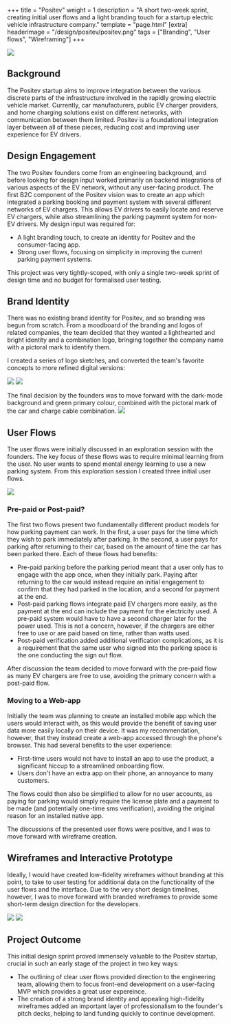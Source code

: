 +++
title = "Positev"
weight = 1
description = "A short two-week sprint, creating initial user flows and a light branding touch for a startup electric vehicle infrastructure company."
template = "page.html"
[extra]
headerimage = "/design/positev/positev.png"
tags = ["Branding", "User flows", "Wireframing"]
+++

<img class = imagewithinpost src="/design/positev/examplescreens.png">

## Background

The Positev startup aims to improve integration between the various discrete parts of the infrastructure involved in the rapidly growing electric vehicle market. Currently, car manufacturers, public EV charger providers, and home charging solutions exist on different networks, with communication between them limited. Positev is a foundational integration layer between all of these pieces, reducing cost and improving user experience for EV drivers.

## Design Engagement

The two Positev founders come from an engineering background, and before looking for design input worked primarily on backend integrations of various aspects of the EV network, without any user-facing product. The first B2C component of the Positev vision was to create an app which integrated a parking booking and payment system with several different networks of EV chargers. This allows EV drivers to easily locate and reserve EV chargers, while also streamlining the parking payment system for non-EV drivers. My design input was required for:

- A light branding touch, to create an identity for Positev and the consumer-facing app.
- Strong user flows, focusing on simplicity in improving the current parking payment systems.

This project was very tightly-scoped, with only a single two-week sprint of design time and no budget for formalised user testing.

## Brand Identity

There was no existing brand identity for Positev, and so branding was begun from scratch. From a moodboard of the branding and logos of related companies, the team decided that they wanted a lighthearted and bright identity and a combination logo, bringing together the company name with a pictoral mark to identify them.

I created a series of logo sketches, and converted the team's favorite concepts to more refined digital versions:

<img class = imagewithinpost src="/design/positev/brandsketches.png">
<img class = imagewithinpost src="/design/positev/digitallogos.png">

The final decision by the founders was to move forward with the dark-mode background and green primary colour, combined with the pictoral mark of the car and charge cable combination.
<img class = smallimagewithinpost src="/design/positev/positev.png">

## User Flows

The user flows were initially discussed in an exploration session with the founders. The key focus of these flows was to require minimal learning from the user. No user wants to spend mental energy learning to use a new parking system. From this exploration session I created three initial user flows.

<img class = imagewithinpost src="/design/positev/userflows.png">

### Pre-paid or Post-paid?

The first two flows present two fundamentally different product models for how parking payment can work. In the first, a user pays for the time which they wish to park immediately after parking. In the second, a user pays for parking after returning to their car, based on the amount of time the car has been parked there. Each of these flows had benefits:

- Pre-paid parking before the parking period meant that a user only has to engage with the app once, when they initially park. Paying after returning to the car would instead require an initial engagement to confirm that they had parked in the location, and a second for payment at the end.
- Post-paid parking flows integrate paid EV chargers more easily, as the payment at the end can include the payment for the electricity used. A pre-paid system would have to have a second charger later for the power used. This is not a concern, however, if the chargers are either free to use or are paid based on time, rather than watts used.
- Post-paid verification added additional verification complications, as it is a requirement that the same user who signed into the parking space is the one conducting the sign out flow.

After discussion the team decided to move forward with the pre-paid flow as many EV chargers are free to use, avoiding the primary concern with a post-paid flow.

### Moving to a Web-app

Initially the team was planning to create an installed mobile app which the users would interact with, as this would provide the benefit of saving user data more easily locally on their device. It was my recommendation, however, that they instead create a web-app accessed through the phone's browser. This had several benefits to the user experience:

- First-time users would not have to install an app to use the product, a significant hiccup to a streamlined onboarding flow.
- Users don't have an extra app on their phone, an annoyance to many customers.

The flows could then also be simplified to allow for no user accounts, as paying for parking would simply require the license plate and a payment to be made (and potentially one-time sms verification), avoiding the original reason for an installed native app.

The discussions of the presented user flows were positive, and I was to move forward with wireframe creation.

## Wireframes and Interactive Prototype

Ideally, I would have created low-fidelity wireframes without branding at this point, to take to user testing for additional data on the functionality of the user flows and the interface. Due to the very short design timelines, however, I was to move forward with branded wireframes to provide some short-term design direction for the developers.

<img class = imagewithinpost src="/design/positev/qrflow.png">
<img class = imagewithinpost src="/design/positev/nonqrflow.png">

## Project Outcome

This initial design sprint proved immensely valuable to the Positev startup, crucial in such an early stage of the project in two key ways:
- The outlining of clear user flows provided direction to the engineering team, allowing them to focus front-end development on a user-facing MVP which provides a great user expereince.
- The creation of a strong brand identity and appealing high-fidelity wireframes added an important layer of professionalism to the founder's pitch decks, helping to land funding quickly to continue development.